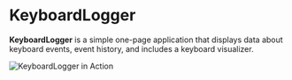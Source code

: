 
<!-- End of Section -->

# KeyboardLogger  

**KeyboardLogger** is a simple one-page application that displays data about keyboard events, event history, and includes a keyboard visualizer.

<!-- End of Section -->

![KeyboardLogger in Action](https://nikola-nenovski.info/keyboard-logger/kblogger.gif)
